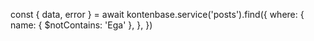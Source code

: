 const { data, error } = await kontenbase.service('posts').find({
  where: {
    name: { $notContains: 'Ega' },
  },
})
